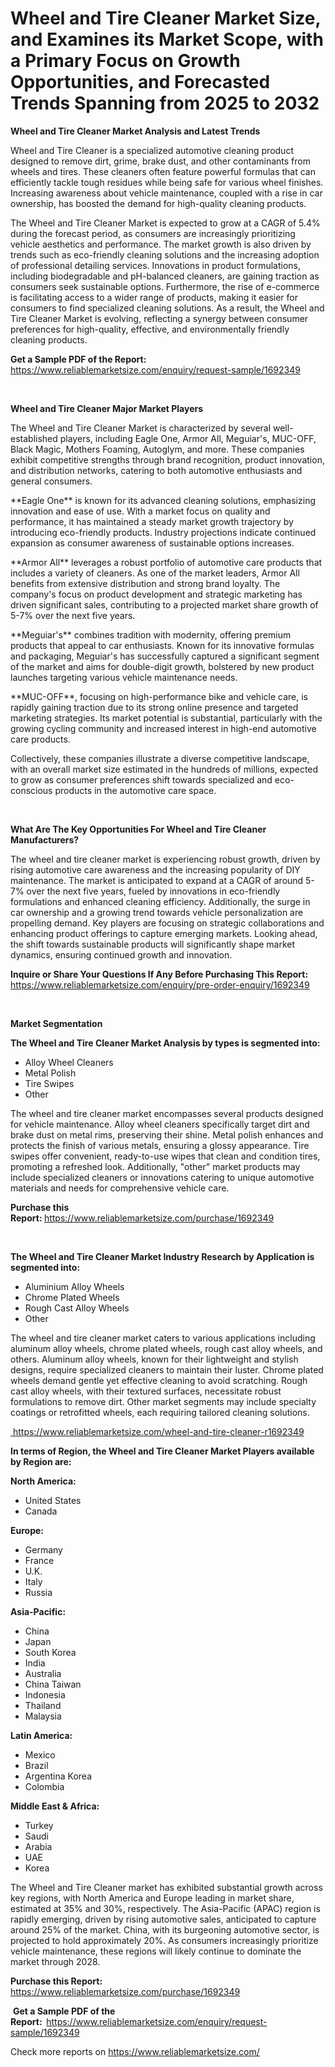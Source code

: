 <p><h1>Wheel and Tire Cleaner Market Size, and Examines its Market Scope, with a Primary Focus on Growth Opportunities, and Forecasted Trends Spanning from 2025 to 2032</h1></p><p><strong>Wheel and Tire Cleaner Market Analysis and Latest Trends</strong></p>
<p><p>Wheel and Tire Cleaner is a specialized automotive cleaning product designed to remove dirt, grime, brake dust, and other contaminants from wheels and tires. These cleaners often feature powerful formulas that can efficiently tackle tough residues while being safe for various wheel finishes. Increasing awareness about vehicle maintenance, coupled with a rise in car ownership, has boosted the demand for high-quality cleaning products.</p><p>The Wheel and Tire Cleaner Market is expected to grow at a CAGR of 5.4% during the forecast period, as consumers are increasingly prioritizing vehicle aesthetics and performance. The market growth is also driven by trends such as eco-friendly cleaning solutions and the increasing adoption of professional detailing services. Innovations in product formulations, including biodegradable and pH-balanced cleaners, are gaining traction as consumers seek sustainable options. Furthermore, the rise of e-commerce is facilitating access to a wider range of products, making it easier for consumers to find specialized cleaning solutions. As a result, the Wheel and Tire Cleaner Market is evolving, reflecting a synergy between consumer preferences for high-quality, effective, and environmentally friendly cleaning products.</p></p>
<p><strong>Get a Sample PDF of the Report:&nbsp;</strong> <a href="https://www.reliablemarketsize.com/enquiry/request-sample/1692349?utm_campaign=2946&utm_medium=2&utm_source=Github&utm_content=ia&utm_term=27032025&utm_id=wheel-and-tire-cleaner">https://www.reliablemarketsize.com/enquiry/request-sample/1692349</a></p>
<p>&nbsp;</p>
<p><strong>Wheel and Tire Cleaner Major Market Players</strong></p>
<p><p>The Wheel and Tire Cleaner Market is characterized by several well-established players, including Eagle One, Armor All, Meguiar's, MUC-OFF, Black Magic, Mothers Foaming, Autoglym, and more. These companies exhibit competitive strengths through brand recognition, product innovation, and distribution networks, catering to both automotive enthusiasts and general consumers.</p><p>**Eagle One** is known for its advanced cleaning solutions, emphasizing innovation and ease of use. With a market focus on quality and performance, it has maintained a steady market growth trajectory by introducing eco-friendly products. Industry projections indicate continued expansion as consumer awareness of sustainable options increases.</p><p>**Armor All** leverages a robust portfolio of automotive care products that includes a variety of cleaners. As one of the market leaders, Armor All benefits from extensive distribution and strong brand loyalty. The company's focus on product development and strategic marketing has driven significant sales, contributing to a projected market share growth of 5-7% over the next five years.</p><p>**Meguiar's** combines tradition with modernity, offering premium products that appeal to car enthusiasts. Known for its innovative formulas and packaging, Meguiar's has successfully captured a significant segment of the market and aims for double-digit growth, bolstered by new product launches targeting various vehicle maintenance needs.</p><p>**MUC-OFF**, focusing on high-performance bike and vehicle care, is rapidly gaining traction due to its strong online presence and targeted marketing strategies. Its market potential is substantial, particularly with the growing cycling community and increased interest in high-end automotive care products.</p><p>Collectively, these companies illustrate a diverse competitive landscape, with an overall market size estimated in the hundreds of millions, expected to grow as consumer preferences shift towards specialized and eco-conscious products in the automotive care space.</p></p>
<p>&nbsp;</p>
<p><strong>What Are The Key Opportunities For Wheel and Tire Cleaner Manufacturers?</strong></p>
<p><p>The wheel and tire cleaner market is experiencing robust growth, driven by rising automotive care awareness and the increasing popularity of DIY maintenance. The market is anticipated to expand at a CAGR of around 5-7% over the next five years, fueled by innovations in eco-friendly formulations and enhanced cleaning efficiency. Additionally, the surge in car ownership and a growing trend towards vehicle personalization are propelling demand. Key players are focusing on strategic collaborations and enhancing product offerings to capture emerging markets. Looking ahead, the shift towards sustainable products will significantly shape market dynamics, ensuring continued growth and innovation.</p></p>
<p><strong>Inquire or Share Your Questions If Any Before Purchasing This Report:</strong> <a href="https://www.reliablemarketsize.com/enquiry/pre-order-enquiry/1692349?utm_campaign=2946&utm_medium=2&utm_source=Github&utm_content=ia&utm_term=27032025&utm_id=wheel-and-tire-cleaner">https://www.reliablemarketsize.com/enquiry/pre-order-enquiry/1692349</a></p>
<p>&nbsp;</p>
<p><strong>Market Segmentation</strong></p>
<p><strong>The Wheel and Tire Cleaner Market Analysis by types is segmented into:</strong></p>
<p><ul><li>Alloy Wheel Cleaners</li><li>Metal Polish</li><li>Tire Swipes</li><li>Other</li></ul></p>
<p><p>The wheel and tire cleaner market encompasses several products designed for vehicle maintenance. Alloy wheel cleaners specifically target dirt and brake dust on metal rims, preserving their shine. Metal polish enhances and protects the finish of various metals, ensuring a glossy appearance. Tire swipes offer convenient, ready-to-use wipes that clean and condition tires, promoting a refreshed look. Additionally, "other" market products may include specialized cleaners or innovations catering to unique automotive materials and needs for comprehensive vehicle care.</p></p>
<p><strong>Purchase this Report:&nbsp;</strong><a href="https://www.reliablemarketsize.com/purchase/1692349?utm_campaign=2946&utm_medium=2&utm_source=Github&utm_content=ia&utm_term=27032025&utm_id=wheel-and-tire-cleaner">https://www.reliablemarketsize.com/purchase/1692349</a></p>
<p>&nbsp;</p>
<p><strong>The Wheel and Tire Cleaner Market Industry Research by Application is segmented into:</strong></p>
<p><ul><li>Aluminium Alloy Wheels</li><li>Chrome Plated Wheels</li><li>Rough Cast Alloy Wheels</li><li>Other</li></ul></p>
<p><p>The wheel and tire cleaner market caters to various applications including aluminum alloy wheels, chrome plated wheels, rough cast alloy wheels, and others. Aluminum alloy wheels, known for their lightweight and stylish designs, require specialized cleaners to maintain their luster. Chrome plated wheels demand gentle yet effective cleaning to avoid scratching. Rough cast alloy wheels, with their textured surfaces, necessitate robust formulations to remove dirt. Other market segments may include specialty coatings or retrofitted wheels, each requiring tailored cleaning solutions.</p></p>
<p><a href="https://www.reliablemarketsize.com/wheel-and-tire-cleaner-r1692349?utm_campaign=2946&utm_medium=2&utm_source=Github&utm_content=ia&utm_term=27032025&utm_id=wheel-and-tire-cleaner">&nbsp;https://www.reliablemarketsize.com/wheel-and-tire-cleaner-r1692349</a></p>
<p><strong>In terms of Region, the Wheel and Tire Cleaner Market Players available by Region are:</strong></p>
<p>
    <p> <strong> North America: </strong>
        <ul>
            <li>United States</li>
            <li>Canada</li>
        </ul>
        </p> 
    <p> <strong> Europe: </strong>
        <ul>
            <li>Germany</li>
            <li>France</li>
            <li>U.K.</li>
            <li>Italy</li>
            <li>Russia</li>
        </ul>
        </p> 
    <p> <strong> Asia-Pacific: </strong>
        <ul>
            <li>China</li>
            <li>Japan</li>
            <li>South Korea</li>
            <li>India</li>
            <li>Australia</li>
            <li>China Taiwan</li>
            <li>Indonesia</li>
            <li>Thailand</li>
            <li>Malaysia</li>
        </ul>
        </p> 
    <p> <strong> Latin America: </strong>
        <ul>
            <li>Mexico</li>
            <li>Brazil</li>
            <li>Argentina Korea</li>
            <li>Colombia</li>
        </ul>
        </p> 
    <p> <strong> Middle East & Africa: </strong>
        <ul>
            <li>Turkey</li>
            <li>Saudi</li>
            <li>Arabia</li>
            <li>UAE</li>
            <li>Korea</li>
        </ul>
    </p>
    </p>
<p><p>The Wheel and Tire Cleaner market has exhibited substantial growth across key regions, with North America and Europe leading in market share, estimated at 35% and 30%, respectively. The Asia-Pacific (APAC) region is rapidly emerging, driven by rising automotive sales, anticipated to capture around 25% of the market. China, with its burgeoning automotive sector, is projected to hold approximately 20%. As consumers increasingly prioritize vehicle maintenance, these regions will likely continue to dominate the market through 2028.</p></p>
<p><strong>Purchase this Report: </strong><a href="https://www.reliablemarketsize.com/purchase/1692349?utm_campaign=2946&utm_medium=2&utm_source=Github&utm_content=ia&utm_term=27032025&utm_id=wheel-and-tire-cleaner">https://www.reliablemarketsize.com/purchase/1692349</a></p>
<p>&nbsp;<strong>Get a Sample PDF of the Report:&nbsp;&nbsp;</strong><a href="https://www.reliablemarketsize.com/enquiry/request-sample/1692349?utm_campaign=2946&utm_medium=2&utm_source=Github&utm_content=ia&utm_term=27032025&utm_id=wheel-and-tire-cleaner">https://www.reliablemarketsize.com/enquiry/request-sample/1692349</a></p>
<p><strong></strong></p>
<p>Check more reports on <a href="https://www.reliablemarketsize.com/?utm_campaign=2946&utm_medium=2&utm_source=Github&utm_content=ia&utm_term=27032025&utm_id=wheel-and-tire-cleaner">https://www.reliablemarketsize.com/</a></p>